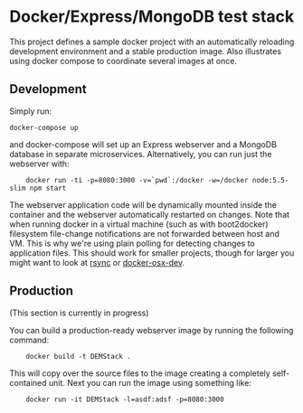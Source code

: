 Docker/Express/MongoDB test stack
=================================

This project defines a sample docker project with an automatically reloading development environment and a stable production image. Also illustrates using docker compose to coordinate several images at once.



Development
-----------

Simply run:

    docker-compose up

and docker-compose will set up an Express webserver and a MongoDB database in separate microservices. Alternatively, you can run just the webserver with:

		docker run -ti -p=8080:3000 -v=`pwd`:/docker -w=/docker node:5.5-slim npm start

The webserver application code will be dynamically mounted inside the container and the webserver automatically restarted on changes. Note that when running docker in a virtual machine (such as with boot2docker) filesystem file-change notifications are not forwarded between host and VM. This is why we're using plain polling for detecting changes to application files. This should work for smaller projects, though for larger you might want to look at [rsync](https://en.wikipedia.org/wiki/Rsync) or [docker-osx-dev](https://github.com/brikis98/docker-osx-dev).


Production
----------

(This section is currently in progress)

You can build a production-ready webserver image by running the following command:

		docker build -t DEMStack .

This will copy over the source files to the image creating a completely self-contained unit. Next you can run the image using something like:

		docker run -it DEMStack -l=asdf:adsf -p=8080:3000

